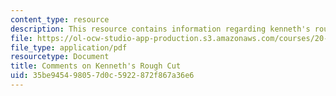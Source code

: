 ```yaml
---
content_type: resource
description: This resource contains information regarding kenneth's rough cut.
file: https://ol-ocw-studio-app-production.s3.amazonaws.com/courses/20-219-becoming-the-next-bill-nye-writing-and-hosting-the-educational-show-january-iap-2015/35be945498057d0c5922872f867a36e6_MIT20_219IAP15_Kennethcom.pdf
file_type: application/pdf
resourcetype: Document
title: Comments on Kenneth's Rough Cut
uid: 35be9454-9805-7d0c-5922-872f867a36e6
---
```

